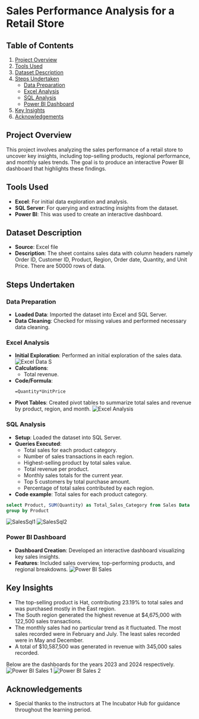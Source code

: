 # Sales Performance Analysis for a Retail Store

## Table of Contents
1. [Project Overview](#project-overview)
2. [Tools Used](#tools-used)
3. [Dataset Description](#dataset-description)
4. [Steps Undertaken](#steps-undertaken)
   - [Data Preparation](#data-preparation)
   - [Excel Analysis](#excel-analysis)
   - [SQL Analysis](#sql-analysis)
   - [Power BI Dashboard](#power-bi-dashboard)
5. [Key Insights](#key-insights)
6. [Acknowledgements](#acknowledgements)

## Project Overview
This project involves analyzing the sales performance of a retail store to uncover key insights, including top-selling products, regional performance, and monthly sales trends. The goal is to produce an interactive Power BI dashboard that highlights these findings.

## Tools Used
- **Excel**: For initial data exploration and analysis.
- **SQL Server**: For querying and extracting insights from the dataset.
- **Power BI**: This was used to create an interactive dashboard.

## Dataset Description
- **Source**: Excel file
- **Description**: The sheet contains sales data with column headers namely Order ID, Customer ID, Product, Region, Order date, Quantity, and Unit Price. There are 50000 rows of data.

## Steps Undertaken

### Data Preparation
- **Loaded Data**: Imported the dataset into Excel and SQL Server.
- **Data Cleaning**: Checked for missing values and performed necessary data cleaning.


### Excel Analysis
- **Initial Exploration**: Performed an initial exploration of the sales data.
![Excel Data S](https://github.com/user-attachments/assets/6fe096b3-a99e-464a-90f2-f6a1d2cc115a)
- **Calculations**: 
  - Total revenue.
- **Code/Formula**: 
  ```excel
  =Quantity*UnitPrice
- **Pivot Tables**: Created pivot tables to summarize total sales and revenue by product, region, and month.
![Excel Analysis](https://github.com/user-attachments/assets/0687ccd0-6ce9-4862-a605-7fe4a437a736)

### SQL Analysis
- **Setup**: Loaded the dataset into SQL Server.
- **Queries Executed**: 
  - Total sales for each product category.
  - Number of sales transactions in each region.
  - Highest-selling product by total sales value.
  - Total revenue per product.
  - Monthly sales totals for the current year.
  - Top 5 customers by total purchase amount.
  - Percentage of total sales contributed by each region.
- **Code example**: Total sales for each product category.
 ```sql
select Product, SUM(Quantity) as Total_Sales_Category from Sales Data
group by Product
 ```
![SalesSql1](https://github.com/user-attachments/assets/c9237b8f-58c6-44e8-9e19-1f08bf16b224)
![SalesSql2](https://github.com/user-attachments/assets/559cd6a9-b4d1-4fa5-8aaf-4b35646d2c84)

### Power BI Dashboard
- **Dashboard Creation**: Developed an interactive dashboard visualizing key sales insights.
- **Features**: Included sales overview, top-performing products, and regional breakdowns.
![Power BI Sales](https://github.com/user-attachments/assets/18561428-c669-40ce-8d87-0bad38fd9c11)

## Key Insights
  - The top-selling product is Hat, contributing 23.19% to total sales and was purchased mostly in the East region.
  - The South region generated the highest revenue at $4,675,000 with 122,500 sales transactions.
  - The monthly sales had no particular trend as it fluctuated. The most sales recorded were in February and July. The least sales recorded were in May and December.
  - A total of $10,587,500 was generated in revenue with 345,000 sales recorded.

Below are the dashboards for the years 2023 and 2024 respectively.
![Power BI Sales 1](https://github.com/user-attachments/assets/8e58b47d-6fb5-4f10-85d3-f4eed5c55bc2)
![Power BI Sales 2](https://github.com/user-attachments/assets/e7e6050f-8fb8-4240-9945-d69a9344b23d)

## Acknowledgements
  - Special thanks to the instructors at The Incubator Hub for guidance throughout the learning period.










